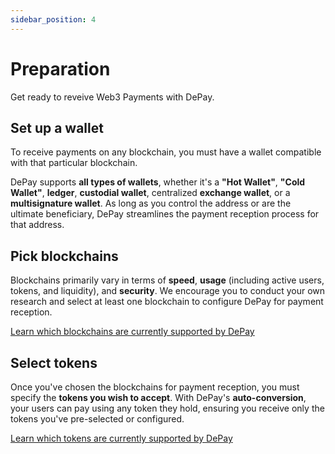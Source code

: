 ```yaml
---
sidebar_position: 4
---
```


# Preparation

Get ready to reveive Web3 Payments with DePay.

## Set up a wallet

To receive payments on any blockchain, you must have a wallet compatible with that particular blockchain.

DePay supports **all types of wallets**, whether it's a **"Hot Wallet"**, **"Cold Wallet"**, **ledger**, **custodial wallet**, centralized **exchange wallet**, or a **multisignature wallet**.
As long as you control the address or are the ultimate beneficiary, DePay streamlines the payment reception process for that address.

## Pick blockchains

Blockchains primarily vary in terms of **speed**, **usage** (including active users, tokens, and liquidity), and **security**.
We encourage you to conduct your own research and select at least one blockchain to configure DePay for payment reception.

[Learn which blockchains are currently supported by DePay](/docs/payments/supported/blockchains)

## Select tokens

Once you've chosen the blockchains for payment reception, you must specify the **tokens you wish to accept**.
With DePay's **auto-conversion**, your users can pay using any token they hold, ensuring you receive only the tokens you've pre-selected or configured.

[Learn which tokens are currently supported by DePay](/docs/payments/supported/tokens)
